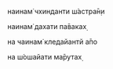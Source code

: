 наинам̇ чхинданти ш́астра̄н̣и

наинам̇ дахати па̄ваках̣

на чаинам̇ кледайантй а̄по

на ш́ошайати ма̄рутах̣